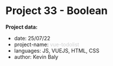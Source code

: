 # Project 33 - Boolean

**Project data:**

* date: 25/07/22
* project-name: <span class="colour" style="color: rgb(209, 210, 211);">vue-todolist</span>
* languages: JS, VUEJS, HTML, CSS
* author: Kevin Baly